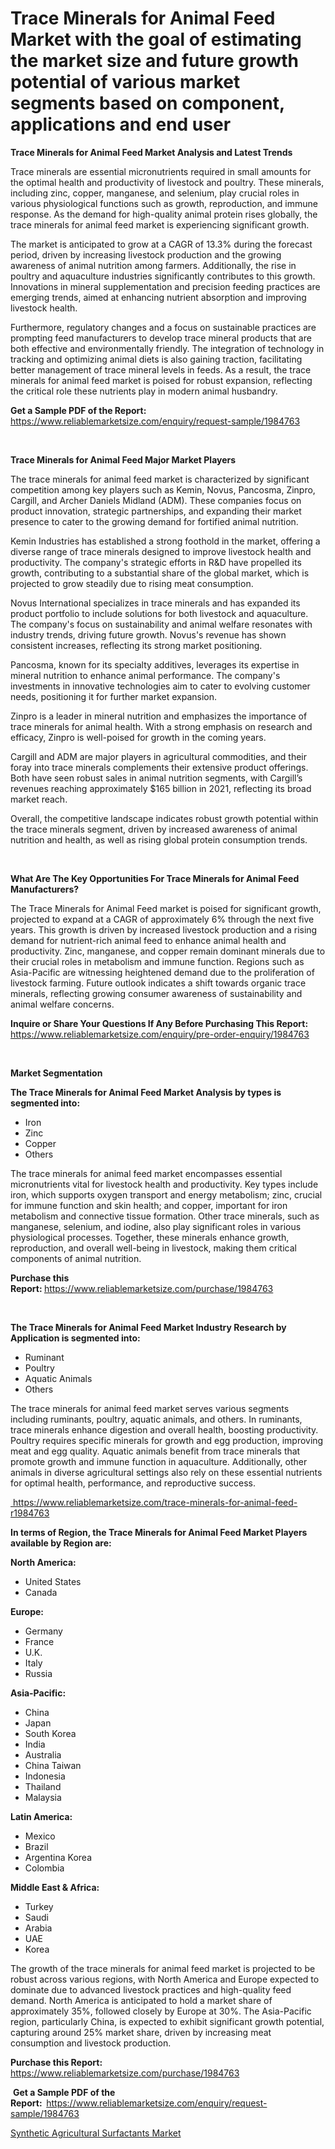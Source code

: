 <p><h1>Trace Minerals for Animal Feed Market with the goal of estimating the market size and future growth potential of various market segments based on component, applications and end user</h1></p><p><strong>Trace Minerals for Animal Feed Market Analysis and Latest Trends</strong></p>
<p><p>Trace minerals are essential micronutrients required in small amounts for the optimal health and productivity of livestock and poultry. These minerals, including zinc, copper, manganese, and selenium, play crucial roles in various physiological functions such as growth, reproduction, and immune response. As the demand for high-quality animal protein rises globally, the trace minerals for animal feed market is experiencing significant growth.</p><p>The market is anticipated to grow at a CAGR of 13.3% during the forecast period, driven by increasing livestock production and the growing awareness of animal nutrition among farmers. Additionally, the rise in poultry and aquaculture industries significantly contributes to this growth. Innovations in mineral supplementation and precision feeding practices are emerging trends, aimed at enhancing nutrient absorption and improving livestock health. </p><p>Furthermore, regulatory changes and a focus on sustainable practices are prompting feed manufacturers to develop trace mineral products that are both effective and environmentally friendly. The integration of technology in tracking and optimizing animal diets is also gaining traction, facilitating better management of trace mineral levels in feeds. As a result, the trace minerals for animal feed market is poised for robust expansion, reflecting the critical role these nutrients play in modern animal husbandry.</p></p>
<p><strong>Get a Sample PDF of the Report:&nbsp;</strong> <a href="https://www.reliablemarketsize.com/enquiry/request-sample/1984763?utm_campaign=3114&utm_medium=2&utm_source=Github&utm_content=ia&utm_term=30032025&utm_id=trace-minerals-for-animal-feed">https://www.reliablemarketsize.com/enquiry/request-sample/1984763</a></p>
<p>&nbsp;</p>
<p><strong>Trace Minerals for Animal Feed Major Market Players</strong></p>
<p><p>The trace minerals for animal feed market is characterized by significant competition among key players such as Kemin, Novus, Pancosma, Zinpro, Cargill, and Archer Daniels Midland (ADM). These companies focus on product innovation, strategic partnerships, and expanding their market presence to cater to the growing demand for fortified animal nutrition.</p><p>Kemin Industries has established a strong foothold in the market, offering a diverse range of trace minerals designed to improve livestock health and productivity. The company's strategic efforts in R&D have propelled its growth, contributing to a substantial share of the global market, which is projected to grow steadily due to rising meat consumption.</p><p>Novus International specializes in trace minerals and has expanded its product portfolio to include solutions for both livestock and aquaculture. The company's focus on sustainability and animal welfare resonates with industry trends, driving future growth. Novus's revenue has shown consistent increases, reflecting its strong market positioning.</p><p>Pancosma, known for its specialty additives, leverages its expertise in mineral nutrition to enhance animal performance. The company's investments in innovative technologies aim to cater to evolving customer needs, positioning it for further market expansion.</p><p>Zinpro is a leader in mineral nutrition and emphasizes the importance of trace minerals for animal health. With a strong emphasis on research and efficacy, Zinpro is well-poised for growth in the coming years.</p><p>Cargill and ADM are major players in agricultural commodities, and their foray into trace minerals complements their extensive product offerings. Both have seen robust sales in animal nutrition segments, with Cargill’s revenues reaching approximately $165 billion in 2021, reflecting its broad market reach.</p><p>Overall, the competitive landscape indicates robust growth potential within the trace minerals segment, driven by increased awareness of animal nutrition and health, as well as rising global protein consumption trends.</p></p>
<p>&nbsp;</p>
<p><strong>What Are The Key Opportunities For Trace Minerals for Animal Feed Manufacturers?</strong></p>
<p><p>The Trace Minerals for Animal Feed market is poised for significant growth, projected to expand at a CAGR of approximately 6% through the next five years. This growth is driven by increased livestock production and a rising demand for nutrient-rich animal feed to enhance animal health and productivity. Zinc, manganese, and copper remain dominant minerals due to their crucial roles in metabolism and immune function. Regions such as Asia-Pacific are witnessing heightened demand due to the proliferation of livestock farming. Future outlook indicates a shift towards organic trace minerals, reflecting growing consumer awareness of sustainability and animal welfare concerns.</p></p>
<p><strong>Inquire or Share Your Questions If Any Before Purchasing This Report:</strong> <a href="https://www.reliablemarketsize.com/enquiry/pre-order-enquiry/1984763?utm_campaign=3114&utm_medium=2&utm_source=Github&utm_content=ia&utm_term=30032025&utm_id=trace-minerals-for-animal-feed">https://www.reliablemarketsize.com/enquiry/pre-order-enquiry/1984763</a></p>
<p>&nbsp;</p>
<p><strong>Market Segmentation</strong></p>
<p><strong>The Trace Minerals for Animal Feed Market Analysis by types is segmented into:</strong></p>
<p><ul><li>Iron</li><li>Zinc</li><li>Copper</li><li>Others</li></ul></p>
<p><p>The trace minerals for animal feed market encompasses essential micronutrients vital for livestock health and productivity. Key types include iron, which supports oxygen transport and energy metabolism; zinc, crucial for immune function and skin health; and copper, important for iron metabolism and connective tissue formation. Other trace minerals, such as manganese, selenium, and iodine, also play significant roles in various physiological processes. Together, these minerals enhance growth, reproduction, and overall well-being in livestock, making them critical components of animal nutrition.</p></p>
<p><strong>Purchase this Report:&nbsp;</strong><a href="https://www.reliablemarketsize.com/purchase/1984763?utm_campaign=3114&utm_medium=2&utm_source=Github&utm_content=ia&utm_term=30032025&utm_id=trace-minerals-for-animal-feed">https://www.reliablemarketsize.com/purchase/1984763</a></p>
<p>&nbsp;</p>
<p><strong>The Trace Minerals for Animal Feed Market Industry Research by Application is segmented into:</strong></p>
<p><ul><li>Ruminant</li><li>Poultry</li><li>Aquatic Animals</li><li>Others</li></ul></p>
<p><p>The trace minerals for animal feed market serves various segments including ruminants, poultry, aquatic animals, and others. In ruminants, trace minerals enhance digestion and overall health, boosting productivity. Poultry requires specific minerals for growth and egg production, improving meat and egg quality. Aquatic animals benefit from trace minerals that promote growth and immune function in aquaculture. Additionally, other animals in diverse agricultural settings also rely on these essential nutrients for optimal health, performance, and reproductive success.</p></p>
<p><a href="https://www.reliablemarketsize.com/trace-minerals-for-animal-feed-r1984763?utm_campaign=3114&utm_medium=2&utm_source=Github&utm_content=ia&utm_term=30032025&utm_id=trace-minerals-for-animal-feed">&nbsp;https://www.reliablemarketsize.com/trace-minerals-for-animal-feed-r1984763</a></p>
<p><strong>In terms of Region, the Trace Minerals for Animal Feed Market Players available by Region are:</strong></p>
<p>
    <p> <strong> North America: </strong>
        <ul>
            <li>United States</li>
            <li>Canada</li>
        </ul>
        </p> 
    <p> <strong> Europe: </strong>
        <ul>
            <li>Germany</li>
            <li>France</li>
            <li>U.K.</li>
            <li>Italy</li>
            <li>Russia</li>
        </ul>
        </p> 
    <p> <strong> Asia-Pacific: </strong>
        <ul>
            <li>China</li>
            <li>Japan</li>
            <li>South Korea</li>
            <li>India</li>
            <li>Australia</li>
            <li>China Taiwan</li>
            <li>Indonesia</li>
            <li>Thailand</li>
            <li>Malaysia</li>
        </ul>
        </p> 
    <p> <strong> Latin America: </strong>
        <ul>
            <li>Mexico</li>
            <li>Brazil</li>
            <li>Argentina Korea</li>
            <li>Colombia</li>
        </ul>
        </p> 
    <p> <strong> Middle East & Africa: </strong>
        <ul>
            <li>Turkey</li>
            <li>Saudi</li>
            <li>Arabia</li>
            <li>UAE</li>
            <li>Korea</li>
        </ul>
    </p>
    </p>
<p><p>The growth of the trace minerals for animal feed market is projected to be robust across various regions, with North America and Europe expected to dominate due to advanced livestock practices and high-quality feed demand. North America is anticipated to hold a market share of approximately 35%, followed closely by Europe at 30%. The Asia-Pacific region, particularly China, is expected to exhibit significant growth potential, capturing around 25% market share, driven by increasing meat consumption and livestock production.</p></p>
<p><strong>Purchase this Report: </strong><a href="https://www.reliablemarketsize.com/purchase/1984763?utm_campaign=3114&utm_medium=2&utm_source=Github&utm_content=ia&utm_term=30032025&utm_id=trace-minerals-for-animal-feed">https://www.reliablemarketsize.com/purchase/1984763</a></p>
<p>&nbsp;<strong>Get a Sample PDF of the Report:&nbsp;&nbsp;</strong><a href="https://www.reliablemarketsize.com/enquiry/request-sample/1984763?utm_campaign=3114&utm_medium=2&utm_source=Github&utm_content=ia&utm_term=30032025&utm_id=trace-minerals-for-animal-feed">https://www.reliablemarketsize.com/enquiry/request-sample/1984763</a></p>
<p><strong></strong></p>
<p><p><a href="https://github.com/nacrehuipie/Market-Research-Report-List-1/blob/main/synthetic-agricultural-surfactants-market.md?utm_campaign=3114&utm_medium=2&utm_source=Github&utm_content=ia&utm_term=30032025&utm_id=trace-minerals-for-animal-feed">Synthetic Agricultural Surfactants Market</a></p></p>